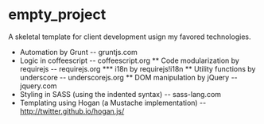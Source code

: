 empty_project
=============
A skeletal template for client development usign my favored technologies.
* Automation by Grunt -- gruntjs.com
* Logic in coffeescript -- coffeescript.org
** Code modularization by requirejs -- requirejs.org
*** i18n by requirejs!i18n
** Utility functions by underscore -- underscorejs.org
** DOM manipulation by jQuery -- jquery.com
* Styling in SASS (using the indented syntax) -- sass-lang.com
* Templating using Hogan (a Mustache implementation) -- http://twitter.github.io/hogan.js/
